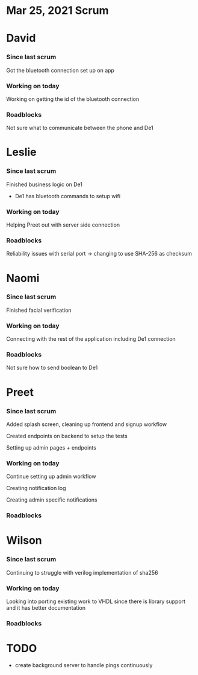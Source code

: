 # Mar 25, 2021 Scrum

# David

### Since last scrum

Got the bluetooth connection set up on app

### Working on today

Working on getting the id of the bluetooth connection

### Roadblocks

Not sure what to communicate between the phone and De1

# Leslie

### Since last scrum

Finished business logic on De1

- De1 has bluetooth commands to setup wifi

### Working on today

Helping Preet out with server side connection

### Roadblocks

Reliability issues with serial port → changing to use SHA-256 as checksum

# Naomi

### Since last scrum

Finished facial verification

### Working on today

Connecting with the rest of the application including De1 connection

### Roadblocks

Not sure how to send boolean to De1

# Preet

### Since last scrum

Added splash screen, cleaning up frontend and signup workflow

Created endpoints on backend to setup the tests

Setting up admin pages + endpoints

### Working on today

Continue setting up admin workflow

Creating notification log

Creating admin specific notifications

### Roadblocks

# Wilson

### Since last scrum

Continuing to struggle with verilog implementation of sha256

### Working on today

Looking into porting existing work to VHDL since there is library support
and it has better documentation

### Roadblocks

# TODO

- create background server to handle pings continuously
